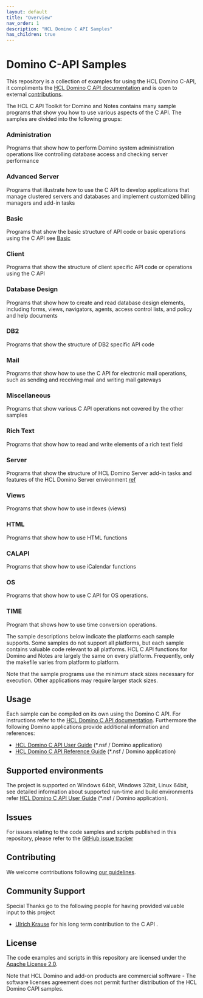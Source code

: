 ```yaml
---
layout: default
title: "Overview"
nav_order: 1
description: "HCL Domino C API Samples"
has_children: true
---
```


# Domino C-API Samples
This repository is a collection of examples for using the HCL Domino C-API, it compliments the [HCL Domino C API documentation](https://opensource.hcltechsw.com/domino-c-api-docs/) and is open to external [contributions](CONTRIBUTING.md).

The HCL C API Toolkit for Domino and Notes contains many sample programs that show you how to use various aspects of the C API. The samples are divided into the following groups:

### Administration
Programs that show how to perform Domino system administration operations like controlling database access and checking server performance

### Advanced Server
Programs that illustrate how to use the C API to develop applications that manage clustered servers and databases and implement customized billing managers and add-in tasks

### Basic
Programs that show the basic structure of API code or basic operations using the C API
see [Basic](basic.md)

### Client
Programs that show the structure of client specific API code or operations using the C API

### Database Design
Programs that show how to create and read database design elements, including forms, views, navigators, agents, access control lists, and policy and help documents

### DB2
Programs that show the structure of DB2 specific API code

### Mail
Programs that show how to use the C API for electronic mail operations, such as sending and receiving mail and writing mail gateways

### Miscellaneous
Programs that show various C API operations not covered by the other samples

### Rich Text
Programs that show how to read and write elements of a rich text field

### Server
Programs that show the structure of HCL Domino Server add-in tasks and features of the HCL Domino Server environment
[ref]()
### Views
Programs that show how to use indexes (views)

### HTML
Programs that show how to use HTML functions

### CALAPI
Programs that show how to use iCalendar functions

### OS
Programs that show how to use C API for OS operations.

### TIME
Program that shows how to use time conversion operations.

The sample descriptions below indicate the platforms each sample supports. Some samples do not support all platforms, but each sample contains valuable code relevant to all platforms. HCL C API functions for Domino and Notes are largely the same on every platform. Frequently, only the makefile varies from platform to platform.

Note that the sample programs use the minimum stack sizes necessary for execution. Other applications may require larger stack sizes. 

## Usage
Each sample can be compiled on its own using the Domino C API.
For instructions refer to the [HCL Domino C API documentation](https://opensource.hcltechsw.com/domino-c-api-docs/). Furthermore the following Domino applications provide additional information and references:

- [HCL Domino C API User Guide](https://github.com/HCL-TECH-SOFTWARE/domino-c-api-docs/blob/main/apiug.nsf) (*.nsf / Domino application) 
- [HCL Domino C API Reference Guide](https://github.com/HCL-TECH-SOFTWARE/domino-c-api-docs/blob/main/apiref.nsf) (*.nsf / Domino application) 

## Supported environments
The project is supported on Windows 64bit, Windows 32bit, Linux 64bit, see detailed information about supported run-time and build environments refer [HCL Domino C API User Guide](https://github.com/HCL-TECH-SOFTWARE/domino-c-api-docs/blob/main/apiug.nsf) (*.nsf / Domino application).

## Issues
For issues relating to the code samples and scripts published in this repository, please refer to the [GitHub issue tracker](issues)

## Contributing
We welcome contributions following [our guidelines](CONTRIBUTING.md).

## Community Support
Special Thanks go to the following people for having provided valuable input to this project

* [Ulrich Krause](https://www.eknori.de/) for his long term contribution to the C API .

## License
The code examples and scripts in this repository are licensed under the [Apache License 2.0](LICENSE.txt). 

Note that HCL Domino and add-on products are commercial software - The software licenses agreement does not permit further distribution of the HCL Domino CAPI samples.
